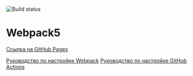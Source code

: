 
![Build status](https://github.com/Maksim1711/ahj-homeworks-testing/actions/workflows/web.yml/badge.svg)
# Webpack5

[Ссылка на GitHub Pages](https://Maksim1711.github.io/ahj-homeworks-testing/)

[Руководство по настройке Webpack](https://webpack.js.org/guides/)
[Руководство по настройке GitHub Actions](https://docs.github.com/en/actions/quickstart)
